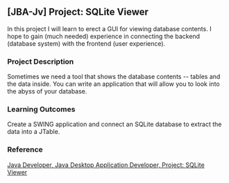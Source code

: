 ## [JBA-Jv] Project: SQLite Viewer

In this project I will learn to erect a GUI for viewing database contents.  I hope to gain (much needed) experience in connecting the backend (database system) with the frontend (user experience).


### Project Description
Sometimes we need a tool that shows the database contents -- tables and the data inside.  You can write an application that will allow you to look into the abyss of your database.


### Learning Outcomes
Create a SWING application and connect an SQLite database to extract the data into a JTable.


### Reference
[Java Developer, Java Desktop Application Developer, Project: SQLite Viewer](https://hyperskill.org/projects/171?track=1)
